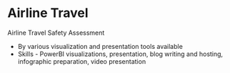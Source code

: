 # Airline Travel
Airline Travel Safety Assessment 
   - By various visualization and presentation tools available
   - Skills - PowerBI visualizations, presentation,  blog writing and hosting, infographic preparation, video presentation
